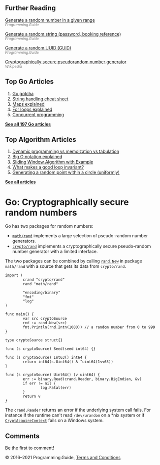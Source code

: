<span class="underline"></span>

<span class="underline"></span>

## Further Reading

[Generate a random number in a given range](generate-number-random-range.html)  
<span style="color: grey; font-style: italic; font-size: smaller">Programming.Guide</span>

[Generate a random string (password, booking reference)](generate-random-string-password-booking-reference.html)  
<span style="color: grey; font-style: italic; font-size: smaller">Programming.Guide</span>

[Generate a random UUID (GUID)](generate-uuid-guid.html)  
<span style="color: grey; font-style: italic; font-size: smaller">Programming.Guide</span>

[Cryptographically secure pseudorandom number generator](https://en.wikipedia.org/wiki/Cryptographically_secure_pseudorandom_number_generator)  
<span style="color: grey; font-style: italic; font-size: smaller">Wikipedia</span>

## Top Go Articles

1.  [Go gotcha](go-gotcha.html)
2.  [String handling cheat sheet](string-functions-reference-cheat-sheet.html)
3.  [Maps explained](maps-explained.html)
4.  [For loops explained](for-loop.html)
5.  [Concurrent programming](go-concurrency-tutorial.html)

[**See all 197 Go articles**](index.html)

<span class="underline"></span>

## Top Algorithm Articles

1.  [Dynamic programming vs memoization vs tabulation](../dynamic-programming-vs-memoization-vs-tabulation.html)
2.  [Big O notation explained](../big-o-notation-explained.html)
3.  [Sliding Window Algorithm with Example](../sliding-window-example.html)
4.  [What makes a good loop invariant?](../what-makes-a-good-loop-invariant.html)
5.  [Generating a random point within a circle (uniformly)](../random-point-within-circle.html)

[**See all articles**](../index.html)

# Go: Cryptographically secure random numbers

Go has two packages for random numbers:

- [`math/rand`](https://golang.org/pkg/math/rand/) implements a large selection of pseudo-random number generators.
- [`crypto/rand`](https://golang.org/pkg/crypto/rand/) implements a cryptographically secure pseudo-random number generator with a limited interface.

The two packages can be combined by calling [`rand.New`](https://golang.org/pkg/math/rand/#New) in package `math/rand` with a source that gets its data from `crypto/rand`.

    import (
            crand "crypto/rand"
            rand "math/rand"

            "encoding/binary"
            "fmt"
            "log"
    )

    func main() {
            var src cryptoSource
            rnd := rand.New(src)
            fmt.Println(rnd.Intn(1000)) // a random number from 0 to 999
    }

    type cryptoSource struct{}

    func (s cryptoSource) Seed(seed int64) {}

    func (s cryptoSource) Int63() int64 {
            return int64(s.Uint64() & ^uint64(1<<63))
    }

    func (s cryptoSource) Uint64() (v uint64) {
            err := binary.Read(crand.Reader, binary.BigEndian, &v)
            if err != nil {
                    log.Fatal(err)
            }
            return v
    }

The `crand.Reader` returns an error if the underlying system call fails. For instance if the runtime can't read `/dev/urandom` on a \*nix system or if [`CryptAcquireContext`](<https://msdn.microsoft.com/en-us/library/windows/desktop/aa379886(v=vs.85).aspx>) fails on a Windows system.

## Comments

Be the first to comment!

© 2016–2021 Programming.Guide, [Terms and Conditions](../terms-and-conditions.html)
